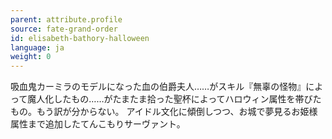 ```yaml
---
parent: attribute.profile
source: fate-grand-order
id: elisabeth-bathory-halloween
language: ja
weight: 0
---
```


吸血鬼カーミラのモデルになった血の伯爵夫人……がスキル『無辜の怪物』によって魔人化したもの……がたまたま拾った聖杯によってハロウィン属性を帯びたもの。もう訳が分からない。
アイドル文化に傾倒しつつ、お城で夢見るお姫様属性まで追加したてんこもりサーヴァント。
